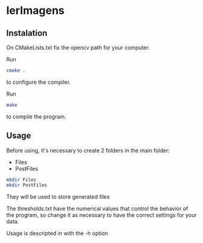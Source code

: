 # lerImagens


## Instalation

On CMakeLists.txt fix the opencv path for your computer.

Run
```bash
cmake .
```
to configure the compiler.

Run
```bash
make
```
to compile the program.

## Usage

Before using, it's necessary to create 2 folders in the main folder:
* Files
* PostFiles
```bash
mkdir Files
mkdir PostFiles
```
They will be used to store generated files

The thresholds.txt have the numerical values that control the behavior of the program, so change it as necessary to have the correct settings for your data.

Usage is descripted in with the -h option
